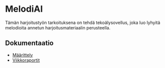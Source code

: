 # MelodiAI

Tämän harjoitustyön tarkoituksena on tehdä tekoälysovellus, joka luo lyhyitä melodioita annetun harjoitusmateriaalin perusteella.

## Dokumentaatio

- [Määrittely](https://github.com/Uhinho/tiralab/blob/master/dokumentaatio/maarittelydokumentti.md)
- [Viikkoraportit](https://github.com/Uhinho/tiralab/blob/master/dokumentaatio/viikkoraportit/)
